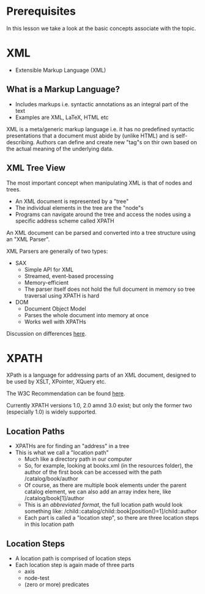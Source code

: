 # Prerequisites

In this lesson we take a look at the basic concepts associate with the topic.

# XML

- Extensible Markup Language (XML)

## What is a Markup Language?

- Includes markups i.e. syntactic annotations as an integral part of the text
- Examples are XML, LaTeX, HTML etc

XML is a meta/generic markup language i.e. it has no predefined syntactic presentations that a document must abide by (unlike HTML) and is self-describing. Authors can define and create new "tag"s on thir own based on the actual meaning of the underlying data.

## XML Tree View

The most important concept when manipulating XML is that of nodes and trees.

- An XML document is represented by a "tree"
- The individual elements in the tree are the "node"s
- Programs can navigate around the tree and access the nodes using a specific address scheme called XPATH

An XML document can be parsed and converted into a tree structure using an "XML Parser".

XML Parsers are generally of two types:
- SAX
  * Simple API for XML
  * Streamed, event-based processing
  * Memory-efficient
  * The parser itself does not hold the full document in memory so tree traversal using XPATH is hard
- DOM
  * Document Object Model
  * Parses the whole document into memory at once
  * Works well with XPATHs

Discussion on differences [here](http://stackoverflow.com/questions/6828703/what-is-the-difference-between-sax-and-dom).

# XPATH

XPath is a language for addressing parts of an XML document, designed to be used by XSLT, XPointer, XQuery etc.

The W3C Recommendation can be found [here](http://www.w3.org/TR/xpath/).

Currently XPATH versions 1.0, 2.0 amnd 3.0 exist; but only the former two (especially 1.0) is widely supported.

## Location Paths

- XPATHs are for finding an "address" in a tree
- This is what we call a "location path"
  * Much like a directory path in our computer
  * So, for example, looking at books.xml (in the resources folder), the author of the first book can be accessed with the path /catalog/book/author
  * Of course, as there are multiple book elements under the parent catalog element, we can also add an array index here, like /catalog/book[1]/author
  * This is an *abbreviated format*, the full location path would look something like: /child::catalog/child::book[position()=1]/child::author
  * Each part is called a "location step", so there are three location steps in this location path

## Location Steps

- A location path is comprised of location steps
- Each location step is again made of three parts
  * axis
  * node-test
  * (zero or more) predicates